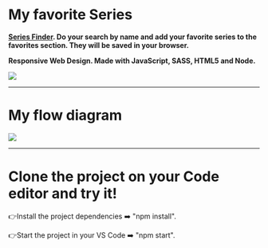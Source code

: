 # My favorite Series

<b>[Series Finder](https://barbaramoran.github.io/my-favorite-series/). Do your search by name and add your favorite series to the favorites section. They will be saved in your browser.

Responsive Web Design.
Made with JavaScript, SASS, HTML5 and Node.</b>

<a target="_blank" href="https://barbaramoran.github.io/my-favorite-series/"><img src="https://i.postimg.cc/GhLKxjt7/Be-Funky-collage.jpg"/></a>

***
# My flow diagram

<img src="https://i.postimg.cc/GhSD5SST/evaluacion.png"/>

***
# Clone the project on your Code editor and try it!

👉Install the project dependencies ➡️ "npm install".

👉Start the project in your VS Code ➡️ "npm start".
